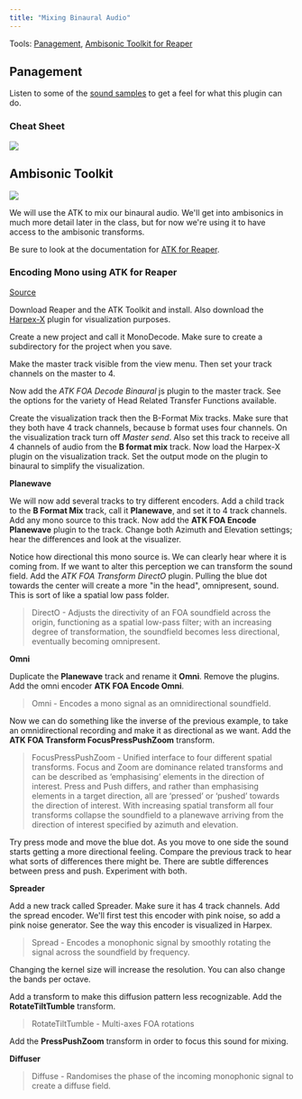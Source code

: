 ```yaml
---
title: "Mixing Binaural Audio"
---
```


Tools: [Panagement](https://www.auburnsounds.com/products/Panagement.html), [Ambisonic Toolkit for Reaper](https://www.ambisonictoolkit.net/download/reaper/)

## Panagement

Listen to some of the [sound samples](https://www.auburnsounds.com/products/Panagement.html#samples) to get a feel for what this plugin can do.

### Cheat Sheet

![](https://www.auburnsounds.com/downloads/panagement-cheat-sheet.jpg)

## Ambisonic Toolkit

![](../atk-network.png)

<!-- TODO: Follow the videos here: https://www.ambisonictoolkit.net/documentation/reaper/tutorials/ -->

We will use the ATK to mix our binaural audio. We'll get into ambisonics in much more detail later in the class, but for now we're using it to have access to the ambisonic transforms.

Be sure to look at the documentation for [ATK for Reaper](https://www.ambisonictoolkit.net/documentation/reaper/).

### Encoding Mono using ATK for Reaper

[Source](https://vimeo.com/182434517?embedded=true&source=vimeo_logo&owner=805020)

Download Reaper and the ATK Toolkit and install. Also download the [Harpex-X](https://harpex.net/index.html) plugin for visualization purposes.

Create a new project and call it MonoDecode. Make sure to create a subdirectory for the project when you save.

Make the master track visible from the view menu. Then set your track channels on the master to 4.

Now add the _ATK FOA Decode Binaural_ js plugin to the master track. See the options for the variety of Head Related Transfer Functions available.

Create the visualization track then the B-Format Mix tracks. Make sure that they both have 4 track channels, because b format uses four channels. On the visualization track turn off _Master send_. Also set this track to receive all 4 channels of audio from the **B format mix** track. Now load the Harpex-X plugin on the visualization track. Set the output mode on the plugin to binaural to simplify the visualization.

**Planewave**

We will now add several tracks to try different encoders. Add a child track to the **B Format Mix** track, call it **Planewave**, and set it to 4 track channels. Add any mono source to this track. Now add the **ATK FOA Encode Planewave** plugin to the track. Change both Azimuth and Elevation settings; hear the differences and look at the visualizer.

Notice how directional this mono source is. We can clearly hear where it is coming from. If we want to alter this perception we can transform the sound field. Add the _ATK FOA Transform DirectO_ plugin. Pulling the blue dot towards the center will create a more "in the head", omnipresent, sound. This is sort of like a spatial low pass folder.

> DirectO - Adjusts the directivity of an FOA soundfield across the origin, functioning as a spatial low-pass filter; with an increasing degree of transformation, the soundfield becomes less directional, eventually becoming omnipresent.

**Omni**

Duplicate the **Planewave** track and rename it **Omni**. Remove the plugins. Add the omni encoder **ATK FOA Encode Omni**.

> Omni - Encodes a mono signal as an omnidirectional soundfield.

Now we can do something like the inverse of the previous example, to take an omnidirectional recording and make it as directional as we want. Add the **ATK FOA Transform FocusPressPushZoom** transform.

> FocusPressPushZoom - Unified interface to four different spatial transforms. Focus and Zoom are dominance related transforms and can be described as ‘emphasising’ elements in the direction of interest. Press and Push differs, and rather than emphasising elements in a target direction, all are ‘pressed’ or ‘pushed’ towards the direction of interest. With increasing spatial transform all four transforms collapse the soundfield to a planewave arriving from the direction of interest specified by azimuth and elevation.

Try press mode and move the blue dot. As you move to one side the sound starts getting a more directional feeling. Compare the previous track to hear what sorts of differences there might be. There are subtle differences between press and push. Experiment with both.

**Spreader**

Add a new track called Spreader. Make sure it has 4 track channels. Add the spread encoder. We'll first test this encoder with pink noise, so add a pink noise generator. See the way this encoder is visualized in Harpex.

> Spread - Encodes a monophonic signal by smoothly rotating the signal across the soundfield by frequency.

Changing the kernel size will increase the resolution. You can also change the bands per octave.

Add a transform to make this diffusion pattern less recognizable. Add the **RotateTiltTumble** transform.

> RotateTiltTumble - Multi-axes FOA rotations

Add the **PressPushZoom** transform in order to focus this sound for mixing.

**Diffuser**

> Diffuse - Randomises the phase of the incoming monophonic signal to create a diffuse field.
